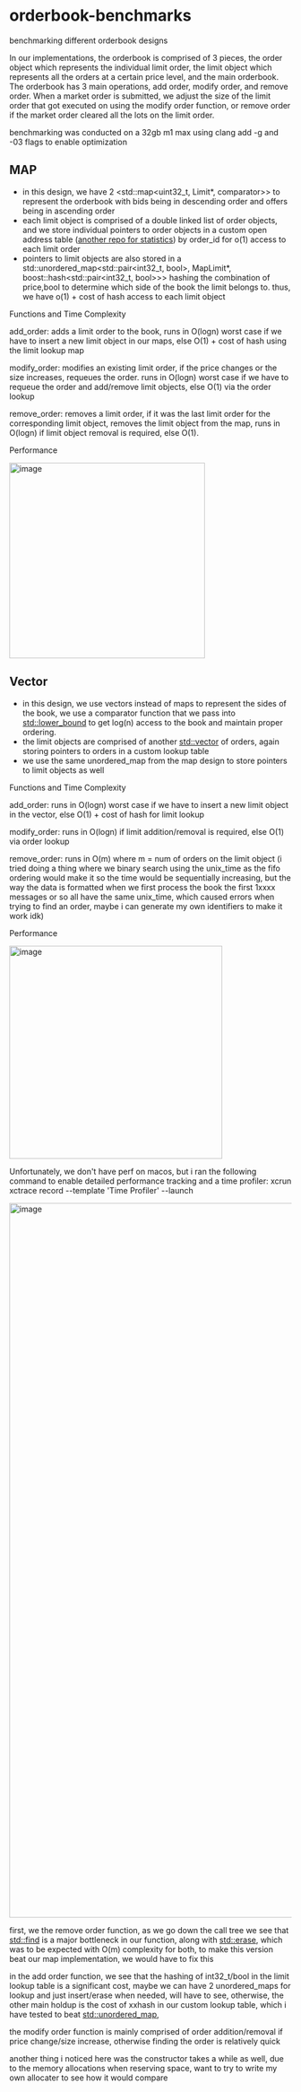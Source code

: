 # orderbook-benchmarks
benchmarking different orderbook designs 

In our implementations, the orderbook is comprised of 3 pieces, the order object which represents the individual limit order, the limit object which represents all the orders at a certain price level, and the main orderbook. The orderbook has 3 main operations, add order, modify order, and remove order. When a market order is submitted, we adjust the size of the limit order that got executed on using the modify order function, or remove order if the market order cleared all the lots on the limit order. 

benchmarking was conducted on a 32gb m1 max using clang 
add -g and -03 flags to enable optimization 

## MAP 

- in this design, we have 2 <std::map<uint32_t, Limit*, comparator>> to represent the orderbook with bids being in descending order and offers being in ascending order
- each limit object is comprised of a double linked list of order objects, and we store individual pointers to order objects in a custom open address table ([another repo for statistics](https://github.com/DJ824/open-address-table)) by order_id for o(1) access to each limit order
- pointers to limit objects are also stored in a std::unordered_map<std::pair<int32_t, bool>, MapLimit*, boost::hash<std::pair<int32_t, bool>>> hashing the combination of price,bool to determine which side of the book the limit belongs to. thus, we have o(1) + cost of hash access to each limit object

Functions and Time Complexity 

add_order: adds a limit order to the book, runs in O(logn) worst case if we have to insert a new limit object in our maps, else O(1) + cost of hash using the limit lookup map 

modify_order: modifies an existing limit order, if the price changes or the size increases, requeues the order. runs in O(logn) worst case if we have to requeue the order and add/remove limit objects, else O(1) via the order lookup 

remove_order: removes a limit order, if it was the last limit order for the corresponding limit object, removes the limit object from the map, runs in O(logn) if limit object removal is required, else O(1). 


Performance 

<img width="349" alt="image" src="https://github.com/user-attachments/assets/77cae073-ab5e-41cf-a8db-2818e355ba98" />



## Vector
- in this design, we use vectors instead of maps to represent the sides of the book, we use a comparator function that we pass into <std::lower_bound> to get log(n) access to the book and maintain proper ordering.
- the limit objects are comprised of another <std::vector> of orders, again storing pointers to orders in a custom lookup table
- we use the same unordered_map from the map design to store pointers to limit objects as well

Functions and Time Complexity 

add_order: runs in O(logn) worst case if we have to insert a new limit object in the vector, else O(1) + cost of hash for limit lookup 

modify_order: runs in O(logn) if limit addition/removal is required, else O(1) via order lookup

remove_order: runs in O(m) where m = num of orders on the limit object (i tried doing a thing where we binary search using the unix_time as the fifo ordering would make it so the time would be sequentially increasing, but the way the data is formatted when we first process the book the first 1xxxx messages or so all have the same unix_time, which caused errors when trying to find an order, maybe i can generate my own identifiers to make it work idk) 

Performance 

<img width="380" alt="image" src="https://github.com/user-attachments/assets/763e9169-81ff-4bc6-b157-43e4e6414993" />


Unfortunately, we don't have perf on macos, but i ran the following command to enable detailed performance tracking and a time profiler: xcrun xctrace record --template 'Time Profiler' --launch  

<img width="1275" alt="image" src="https://github.com/user-attachments/assets/0af83d4b-c147-4b47-81b6-1fd8938f6947" />

first, we the remove order function, as we go down the call tree we see that <std::find> is a major bottleneck in our function, along with <std::erase>, which was to be expected with O(m) complexity for both, to make this version beat our map implementation, we would have to fix this 

in the add order function, we see that the hashing of int32_t/bool in the limit lookup table is a significant cost, maybe we can have 2 unordered_maps for lookup and just insert/erase when needed, will have to see, otherwise, the other main holdup is the cost of xxhash in our custom lookup table, which i have tested to beat <std::unordered_map>,

the modify order function is mainly comprised of order addition/removal if price change/size increase, otherwise finding the order is relatively quick 

another thing i noticed here was the constructor takes a while as well, due to the memory allocations when reserving space, want to try to write my own allocater to see how it would compare 


